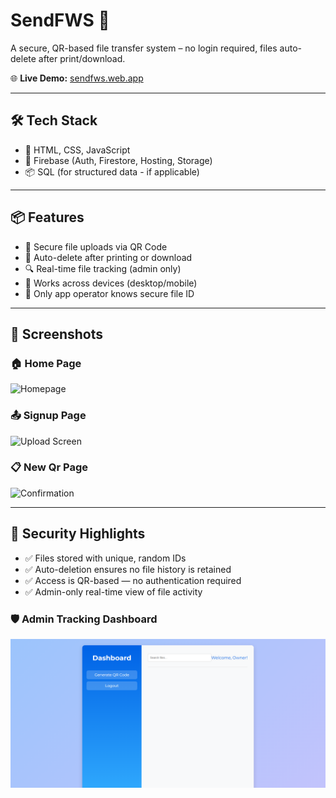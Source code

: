 # SendFWS 🚀

A secure, QR-based file transfer system – no login required, files auto-delete after print/download.

🌐 **Live Demo:** [sendfws.web.app](https://sendfws.web.app)

---

## 🛠️ Tech Stack

- 🔧 HTML, CSS, JavaScript
- 🔐 Firebase (Auth, Firestore, Hosting, Storage)
- 📦 SQL (for structured data - if applicable)

---

## 📦 Features

- 🔐 Secure file uploads via QR Code
- 🧾 Auto-delete after printing or download
- 🔍 Real-time file tracking (admin only)
- 📱 Works across devices (desktop/mobile)
- 🧠 Only app operator knows secure file ID

---

## 📸 Screenshots

### 🏠 Home Page
![Homepage](assets/sendfws-homepage)

### 📤 Signup Page
![Upload Screen](assets/sendfws-signup)

### 📋 New Qr Page
![Confirmation](assets/sendfws-newqr)

---

## 🔐 Security Highlights

- ✅ Files stored with unique, random IDs
- ✅ Auto-deletion ensures no file history is retained
- ✅ Access is QR-based — no authentication required
- ✅ Admin-only real-time view of file activity

### 🛡️ Admin Tracking Dashboard
![Admin Panel](assets/sendfws-admin.png)
